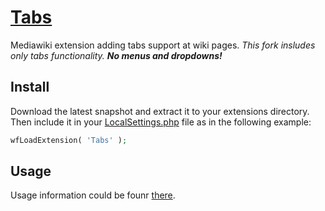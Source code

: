 # [Tabs](https://www.mediawiki.org/wiki/Extension:Tabs)
Mediawiki extension adding tabs support at wiki pages.
_This fork insludes only tabs functionality. **No menus and dropdowns!**_

## Install
Download the latest snapshot and extract it to your extensions directory. Then include it in your [LocalSettings.php](https://www.mediawiki.org/wiki/Manual:LocalSettings.php) file as in the following example:
```php
wfLoadExtension( 'Tabs' );
```

## Usage

Usage information could be founr [there](https://www.mediawiki.org/wiki/Extension:Tabs/Usage).
